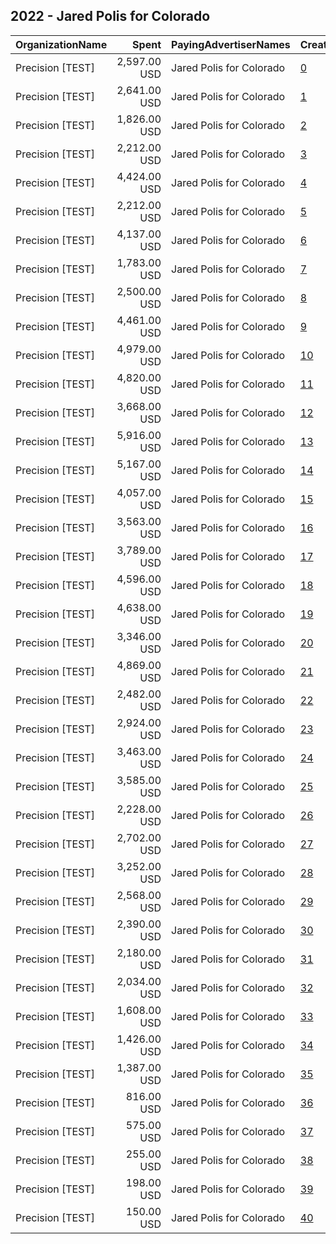 ## 2022 - Jared Polis for Colorado 
|OrganizationName|Spent|PayingAdvertiserNames|CreativeUrls|Impressions|Genders|AgeBrackets|CountryCodes|BillingAddresses|CandidateBallotInformation|
|:---|---:|:---|:---|---:|:---|:---|:---|:---|:---|
|Precision [TEST]|2,597.00 USD|Jared Polis for Colorado|[0](https://www.snap.com/political-ads/asset/5452f291615c7abe3537d1f6f2a0407a09527bfc957c9aa328f5f8d52b6dd233?mediaType=png)|841,668||18-35|united states|"1121 14th Street NW Suite 700,Washington,20005,US"|Polis for Colorado|
|Precision [TEST]|2,641.00 USD|Jared Polis for Colorado|[1](https://www.snap.com/political-ads/asset/5452f291615c7abe3537d1f6f2a0407a09527bfc957c9aa328f5f8d52b6dd233?mediaType=png)|694,943||18+|united states|"1121 14th Street NW Suite 700,Washington,20005,US"|Polis for Colorado|
|Precision [TEST]|1,826.00 USD|Jared Polis for Colorado|[2](https://www.snap.com/political-ads/asset/61b9bfac58bef5ebeb9a8c9fd68fedb5f7bf1f4b311424812f0ba4043d92b86b?mediaType=png)|611,780||18-35|united states|"1121 14th Street NW Suite 700,Washington,20005,US"|Polis for Colorado|
|Precision [TEST]|2,212.00 USD|Jared Polis for Colorado|[3](https://www.snap.com/political-ads/asset/5452f291615c7abe3537d1f6f2a0407a09527bfc957c9aa328f5f8d52b6dd233?mediaType=png)|574,685||18-35|united states|"1121 14th Street NW Suite 700,Washington,20005,US"|Polis for Colorado|
|Precision [TEST]|4,424.00 USD|Jared Polis for Colorado|[4](https://www.snap.com/political-ads/asset/5452f291615c7abe3537d1f6f2a0407a09527bfc957c9aa328f5f8d52b6dd233?mediaType=png)|540,963||18+|united states|"1121 14th Street NW Suite 700,Washington,20005,US"|Polis for Colorado|
|Precision [TEST]|2,212.00 USD|Jared Polis for Colorado|[5](https://www.snap.com/political-ads/asset/5452f291615c7abe3537d1f6f2a0407a09527bfc957c9aa328f5f8d52b6dd233?mediaType=png)|540,896||18+|united states|"1121 14th Street NW Suite 700,Washington,20005,US"|Polis for Colorado|
|Precision [TEST]|4,137.00 USD|Jared Polis for Colorado|[6](https://www.snap.com/political-ads/asset/5452f291615c7abe3537d1f6f2a0407a09527bfc957c9aa328f5f8d52b6dd233?mediaType=png)|515,919||18+|united states|"1121 14th Street NW Suite 700,Washington,20005,US"|Polis for Colorado|
|Precision [TEST]|1,783.00 USD|Jared Polis for Colorado|[7](https://www.snap.com/political-ads/asset/730efc48914d40dedb776e45d68c00dddbfc2a97f019999d50fd3c86495beb9e?mediaType=png)|512,423||18+|united states|"1121 14th Street NW Suite 700,Washington,20005,US"|Polis for Colorado|
|Precision [TEST]|2,500.00 USD|Jared Polis for Colorado|[8](https://www.snap.com/political-ads/asset/6a9bec400888a7e4909c1aa750da4811878a194462d9448a7cfeb2d04a78acd4?mediaType=png)|364,111||18+|united states|"1121 14th Street NW Suite 700,Washington,20005,US"|Polis for Colorado|
|Precision [TEST]|4,461.00 USD|Jared Polis for Colorado|[9](https://www.snap.com/political-ads/asset/668a69630b1c444fd4fdcc85e3a3d33946c6670c9044247569d4a5babc429ecd?mediaType=mp4)|250,067||18-26|united states|"1121 14th Street NW Suite 700,Washington,20005,US"|Jared Polis for Colorado|
|Precision [TEST]|4,979.00 USD|Jared Polis for Colorado|[10](https://www.snap.com/political-ads/asset/d1d7eb8ce4f8a8f8490e2afe20bf2316139c705dd5455476fe495e6ca2b4a977?mediaType=mp4)|240,789||18+|united states|"1121 14th Street NW Suite 700,Washington,20005,US"|Jared Polis for Colorado|
|Precision [TEST]|4,820.00 USD|Jared Polis for Colorado|[11](https://www.snap.com/political-ads/asset/b59e1798fd0ef7bd405739863d84deb3a57bcfc8267ac091ba86f667e7170c49?mediaType=mp4)|230,371||18+|united states|"1121 14th Street NW Suite 700,Washington,20005,US"|Jared Polis for Colorado|
|Precision [TEST]|3,668.00 USD|Jared Polis for Colorado|[12](https://www.snap.com/political-ads/asset/668a69630b1c444fd4fdcc85e3a3d33946c6670c9044247569d4a5babc429ecd?mediaType=mp4)|223,706||18+|united states|"1121 14th Street NW Suite 700,Washington,20005,US"|Jared Polis for Colorado|
|Precision [TEST]|5,916.00 USD|Jared Polis for Colorado|[13](https://www.snap.com/political-ads/asset/b59e1798fd0ef7bd405739863d84deb3a57bcfc8267ac091ba86f667e7170c49?mediaType=mp4)|219,537||18-26|united states|"1121 14th Street NW Suite 700,Washington,20005,US"|Jared Polis for Colorado|
|Precision [TEST]|5,167.00 USD|Jared Polis for Colorado|[14](https://www.snap.com/political-ads/asset/7ced7f63cf0400a01b96e33b0150692529fa45d3ee14f72418c2589975177b35?mediaType=mp4)|181,312||18+|united states|"1121 14th Street NW Suite 700,Washington,20005,US"|Polis for Colorado|
|Precision [TEST]|4,057.00 USD|Jared Polis for Colorado|[15](https://www.snap.com/political-ads/asset/50c7c7efe8e6025e2b3e261010708056f8b1ae32e83e0b840f6413e4af9e5238?mediaType=mp4)|180,359||18+|united states|"1121 14th Street NW Suite 700,Washington,20005,US"|Jared Polis for Colorado|
|Precision [TEST]|3,563.00 USD|Jared Polis for Colorado|[16](https://www.snap.com/political-ads/asset/bda3d3e9e959edde2743a523cffa0e8b68cd5ce6181a55f0ff3ede2e3db98fe7?mediaType=mp4)|177,382||18-26|united states|"1121 14th Street NW Suite 700,Washington,20005,US"|Jared Polis for Colorado|
|Precision [TEST]|3,789.00 USD|Jared Polis for Colorado|[17](https://www.snap.com/political-ads/asset/50c7c7efe8e6025e2b3e261010708056f8b1ae32e83e0b840f6413e4af9e5238?mediaType=mp4)|162,387||18-26|united states|"1121 14th Street NW Suite 700,Washington,20005,US"|Jared Polis for Colorado|
|Precision [TEST]|4,596.00 USD|Jared Polis for Colorado|[18](https://www.snap.com/political-ads/asset/bda3d3e9e959edde2743a523cffa0e8b68cd5ce6181a55f0ff3ede2e3db98fe7?mediaType=mp4)|157,545||18+|united states|"1121 14th Street NW Suite 700,Washington,20005,US"|Polis for Colorado|
|Precision [TEST]|4,638.00 USD|Jared Polis for Colorado|[19](https://www.snap.com/political-ads/asset/7f38cf0369e1e4940ef08a762013d62d24e4e81137db7081c6a921c3b58ad949?mediaType=mp4)|155,660||18+|united states|"1121 14th Street NW Suite 700,Washington,20005,US"|Polis for Colorado|
|Precision [TEST]|3,346.00 USD|Jared Polis for Colorado|[20](https://www.snap.com/political-ads/asset/ea82271e6ba0e7f787b4c7113d2893ba70091a17a09712c702baaeb4677a8793?mediaType=mp4)|151,842||18-35|united states|"1121 14th Street NW Suite 700,Washington,20005,US"|Polis for Colorado|
|Precision [TEST]|4,869.00 USD|Jared Polis for Colorado|[21](https://www.snap.com/political-ads/asset/84dad3d7c6a0052fd7008a65b6fd243e8bba98a16d75483f6afceebeec768db7?mediaType=mp4)|149,962||18+|united states|"1121 14th Street NW Suite 700,Washington,20005,US"|Polis for Colorado|
|Precision [TEST]|2,482.00 USD|Jared Polis for Colorado|[22](https://www.snap.com/political-ads/asset/74874fd7d1bcddd2ca93f524f95389c7b11145ddc54bfc3c4af66a16d3b1533c?mediaType=mp4)|144,489||18+|united states|"1121 14th Street NW Suite 700,Washington,20005,US"|Jared Polis for Colorado|
|Precision [TEST]|2,924.00 USD|Jared Polis for Colorado|[23](https://www.snap.com/political-ads/asset/bda3d3e9e959edde2743a523cffa0e8b68cd5ce6181a55f0ff3ede2e3db98fe7?mediaType=mp4)|142,946||18+|united states|"1121 14th Street NW Suite 700,Washington,20005,US"|Jared Polis for Colorado|
|Precision [TEST]|3,463.00 USD|Jared Polis for Colorado|[24](https://www.snap.com/political-ads/asset/50c7c7efe8e6025e2b3e261010708056f8b1ae32e83e0b840f6413e4af9e5238?mediaType=mp4)|132,955||18+|united states|"1121 14th Street NW Suite 700,Washington,20005,US"|Polis for Colorado|
|Precision [TEST]|3,585.00 USD|Jared Polis for Colorado|[25](https://www.snap.com/political-ads/asset/83205eadc1aad3d4a9241d10e74c283ae2acd51bb9a48bbe6ddf86ba368b9fdb?mediaType=mp4)|130,938||18+|united states|"1121 14th Street NW Suite 700,Washington,20005,US"|Polis for Colorado|
|Precision [TEST]|2,228.00 USD|Jared Polis for Colorado|[26](https://www.snap.com/political-ads/asset/b84cbd2526ca13c39e9a9db96f9656f6f2d54192c8eac3fee75b957d64f81649?mediaType=mp4)|117,632||18+|united states|"1121 14th Street NW Suite 700,Washington,20005,US"|Jared Polis for Colorado|
|Precision [TEST]|2,702.00 USD|Jared Polis for Colorado|[27](https://www.snap.com/political-ads/asset/50c7c7efe8e6025e2b3e261010708056f8b1ae32e83e0b840f6413e4af9e5238?mediaType=mp4)|114,155||18+|united states|"1121 14th Street NW Suite 700,Washington,20005,US"|Polis for Colorado|
|Precision [TEST]|3,252.00 USD|Jared Polis for Colorado|[28](https://www.snap.com/political-ads/asset/84dad3d7c6a0052fd7008a65b6fd243e8bba98a16d75483f6afceebeec768db7?mediaType=mp4)|111,074||18+|united states|"1121 14th Street NW Suite 700,Washington,20005,US"|Polis for Colorado|
|Precision [TEST]|2,568.00 USD|Jared Polis for Colorado|[29](https://www.snap.com/political-ads/asset/7ced7f63cf0400a01b96e33b0150692529fa45d3ee14f72418c2589975177b35?mediaType=mp4)|109,030||18+|united states|"1121 14th Street NW Suite 700,Washington,20005,US"|Polis for Colorado|
|Precision [TEST]|2,390.00 USD|Jared Polis for Colorado|[30](https://www.snap.com/political-ads/asset/7ced7f63cf0400a01b96e33b0150692529fa45d3ee14f72418c2589975177b35?mediaType=mp4)|108,876||18-35|united states|"1121 14th Street NW Suite 700,Washington,20005,US"|Polis for Colorado|
|Precision [TEST]|2,180.00 USD|Jared Polis for Colorado|[31](https://www.snap.com/political-ads/asset/b833654b0dca3846ee74e999d5259709f5abe093dc030fe025ea9916007b0607?mediaType=mp4)|91,043||18-26|united states|"1121 14th Street NW Suite 700,Washington,20005,US"|Jared Polis for Colorado|
|Precision [TEST]|2,034.00 USD|Jared Polis for Colorado|[32](https://www.snap.com/political-ads/asset/84dad3d7c6a0052fd7008a65b6fd243e8bba98a16d75483f6afceebeec768db7?mediaType=mp4)|81,993||18-35|united states|"1121 14th Street NW Suite 700,Washington,20005,US"|Polis for Colorado|
|Precision [TEST]|1,608.00 USD|Jared Polis for Colorado|[33](https://www.snap.com/political-ads/asset/50c7c7efe8e6025e2b3e261010708056f8b1ae32e83e0b840f6413e4af9e5238?mediaType=mp4)|73,613||18-35|united states|"1121 14th Street NW Suite 700,Washington,20005,US"|Polis for Colorado|
|Precision [TEST]|1,426.00 USD|Jared Polis for Colorado|[34](https://www.snap.com/political-ads/asset/bda3d3e9e959edde2743a523cffa0e8b68cd5ce6181a55f0ff3ede2e3db98fe7?mediaType=mp4)|68,869||18-35|united states|"1121 14th Street NW Suite 700,Washington,20005,US"|Polis for Colorado|
|Precision [TEST]|1,387.00 USD|Jared Polis for Colorado|[35](https://www.snap.com/political-ads/asset/b59e1798fd0ef7bd405739863d84deb3a57bcfc8267ac091ba86f667e7170c49?mediaType=mp4)|68,338||18+|united states|"1121 14th Street NW Suite 700,Washington,20005,US"|Jared Polis for Colorado|
|Precision [TEST]|816.00 USD|Jared Polis for Colorado|[36](https://www.snap.com/political-ads/asset/83205eadc1aad3d4a9241d10e74c283ae2acd51bb9a48bbe6ddf86ba368b9fdb?mediaType=mp4)|32,143||18+|united states|"1121 14th Street NW Suite 700,Washington,20005,US"|Polis for Colorado|
|Precision [TEST]|575.00 USD|Jared Polis for Colorado|[37](https://www.snap.com/political-ads/asset/668a69630b1c444fd4fdcc85e3a3d33946c6670c9044247569d4a5babc429ecd?mediaType=mp4)|23,939||18+|united states|"1121 14th Street NW Suite 700,Washington,20005,US"|Polis for Colorado|
|Precision [TEST]|255.00 USD|Jared Polis for Colorado|[38](https://www.snap.com/political-ads/asset/668a69630b1c444fd4fdcc85e3a3d33946c6670c9044247569d4a5babc429ecd?mediaType=mp4)|10,001||18-35|united states|"1121 14th Street NW Suite 700,Washington,20005,US"|Polis for Colorado|
|Precision [TEST]|198.00 USD|Jared Polis for Colorado|[39](https://www.snap.com/political-ads/asset/bda3d3e9e959edde2743a523cffa0e8b68cd5ce6181a55f0ff3ede2e3db98fe7?mediaType=mp4)|7,210||18+|united states|"1121 14th Street NW Suite 700,Washington,20005,US"|Polis for Colorado|
|Precision [TEST]|150.00 USD|Jared Polis for Colorado|[40](https://www.snap.com/political-ads/asset/668a69630b1c444fd4fdcc85e3a3d33946c6670c9044247569d4a5babc429ecd?mediaType=mp4)|5,185||18+|united states|"1121 14th Street NW Suite 700,Washington,20005,US"|Polis for Colorado|
